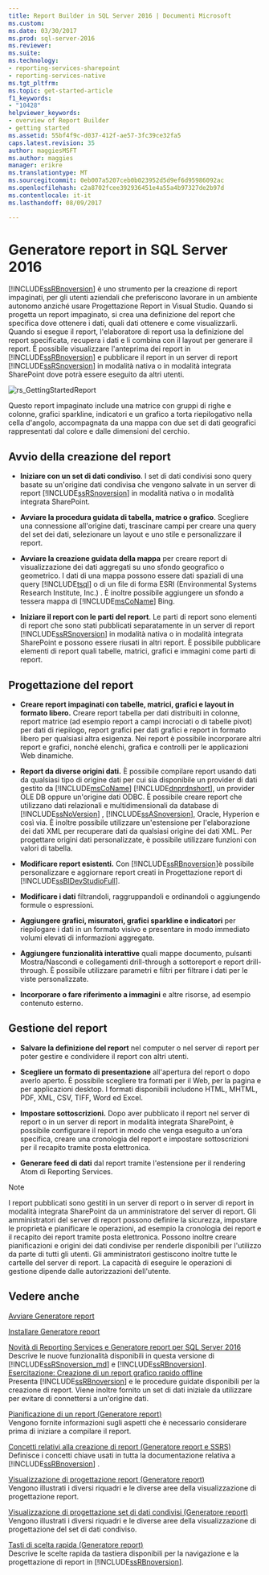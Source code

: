 ```yaml
---
title: Report Builder in SQL Server 2016 | Documenti Microsoft
ms.custom: 
ms.date: 03/30/2017
ms.prod: sql-server-2016
ms.reviewer: 
ms.suite: 
ms.technology:
- reporting-services-sharepoint
- reporting-services-native
ms.tgt_pltfrm: 
ms.topic: get-started-article
f1_keywords:
- "10428"
helpviewer_keywords:
- overview of Report Builder
- getting started
ms.assetid: 55bf4f9c-d037-412f-ae57-3fc39ce32fa5
caps.latest.revision: 35
author: maggiesMSFT
ms.author: maggies
manager: erikre
ms.translationtype: MT
ms.sourcegitcommit: 0eb007a5207ceb0b023952d5d9ef6d95986092ac
ms.openlocfilehash: c2a8702fcee392936451e4a55a4b97327de2b97d
ms.contentlocale: it-it
ms.lasthandoff: 08/09/2017

---
```

# <a name="report-builder-in-sql-server-2016"></a>Generatore report in SQL Server 2016
  [!INCLUDE[ssRBnoversion](../../includes/ssrbnoversion-md.md)] è uno strumento per la creazione di report impaginati, per gli utenti aziendali che preferiscono lavorare in un ambiente autonomo anziché usare Progettazione Report in Visual Studio.  Quando si progetta un report impaginato, si crea una definizione del report che specifica dove ottenere i dati, quali dati ottenere e come visualizzarli. Quando si esegue il report, l'elaboratore di report usa la definizione del report specificata, recupera i dati e li combina con il layout per generare il report. È possibile visualizzare l'anteprima dei report in [!INCLUDE[ssRBnoversion](../../includes/ssrbnoversion-md.md)] e pubblicare il report in un server di report [!INCLUDE[ssRSnoversion](../../includes/ssrsnoversion-md.md)] in modalità nativa o in modalità integrata SharePoint dove potrà essere eseguito da altri utenti.  
  
 ![rs_GettingStartedReport](../../reporting-services/report-builder/media/rs-gettingstartedreport.png "rs_GettingStartedReport")  
  
 Questo report impaginato include una matrice con gruppi di righe e colonne, grafici sparkline, indicatori e un grafico a torta riepilogativo nella cella d'angolo, accompagnata da una mappa con due set di dati geografici rappresentati dal colore e dalle dimensioni del cerchio.  
  
##  <a name="JumpStartReptCreation"></a> Avvio della creazione del report  
  
-   **Iniziare con un set di dati condiviso**. I set di dati condivisi sono query basate su un'origine dati condivisa che vengono salvate in un server di report [!INCLUDE[ssRSnoversion](../../includes/ssrsnoversion-md.md)] in modalità nativa o in modalità integrata SharePoint.  
  
-   **Avviare la procedura guidata di tabella, matrice o grafico**. Scegliere una connessione all'origine dati, trascinare campi per creare una query del set dei dati, selezionare un layout e uno stile e personalizzare il report.  
  
-   **Avviare la creazione guidata della mappa** per creare report di visualizzazione dei dati aggregati su uno sfondo geografico o geometrico. I dati di una mappa possono essere dati spaziali di una query [!INCLUDE[tsql](../../includes/tsql-md.md)] o di un file di forma ESRI (Environmental Systems Research Institute, Inc.) . È inoltre possibile aggiungere un sfondo a tessera mappa di [!INCLUDE[msCoName](../../includes/msconame-md.md)] Bing.  
  
-   **Iniziare il report con le parti del report**. Le parti di report sono elementi di report che sono stati pubblicati separatamente in un server di report [!INCLUDE[ssRSnoversion](../../includes/ssrsnoversion-md.md)] in modalità nativa o in modalità integrata SharePoint e possono essere riusati in altri report. È possibile pubblicare elementi di report quali tabelle, matrici, grafici e immagini come parti di report.  
  
##  <a name="DesignRept"></a> Progettazione del report  
  
-   **Creare report impaginati con tabelle, matrici, grafici e layout in formato libero.** Creare report tabella per dati distribuiti in colonne, report matrice (ad esempio report a campi incrociati o di tabelle pivot) per dati di riepilogo, report grafici per dati grafici e report in formato libero per qualsiasi altra esigenza. Nei report è possibile incorporare altri report e grafici, nonché elenchi, grafica e controlli per le applicazioni Web dinamiche.  
  
-   **Report da diverse origini dati.** È possibile compilare report usando dati da qualsiasi tipo di origine dati per cui sia disponibile un provider di dati gestito da [!INCLUDE[msCoName](../../includes/msconame-md.md)] [!INCLUDE[dnprdnshort](../../includes/dnprdnshort-md.md)], un provider OLE DB oppure un'origine dati ODBC. È possibile creare report che utilizzano dati relazionali e multidimensionali da database di [!INCLUDE[ssNoVersion](../../includes/ssnoversion-md.md)] , [!INCLUDE[ssASnoversion](../../includes/ssasnoversion-md.md)], Oracle, Hyperion e così via. È inoltre possibile utilizzare un'estensione per l'elaborazione dei dati XML per recuperare dati da qualsiasi origine dei dati XML. Per progettare origini dati personalizzate, è possibile utilizzare funzioni con valori di tabella.  
  
-   **Modificare report esistenti.** Con [!INCLUDE[ssRBnoversion](../../includes/ssrbnoversion-md.md)]è possibile personalizzare e aggiornare report creati in Progettazione report di [!INCLUDE[ssBIDevStudioFull](../../includes/ssbidevstudiofull-md.md)].  
  
-   **Modificare i dati** filtrandoli, raggruppandoli e ordinandoli o aggiungendo formule o espressioni.  
  
-   **Aggiungere grafici, misuratori, grafici sparkline e indicatori** per riepilogare i dati in un formato visivo e presentare in modo immediato volumi elevati di informazioni aggregate.  
  
-   **Aggiungere funzionalità interattive** quali mappe documento, pulsanti Mostra/Nascondi e collegamenti drill-through a sottoreport e report drill-through. È possibile utilizzare parametri e filtri per filtrare i dati per le viste personalizzate.  
  
-   **Incorporare o fare riferimento a immagini** e altre risorse, ad esempio contenuto esterno.  
  
##  <a name="ManageRpt"></a> Gestione del report  
  
-   **Salvare la definizione del report** nel computer o nel server di report per poter gestire e condividere il report con altri utenti.  
  
-   **Scegliere un formato di presentazione** all'apertura del report o dopo averlo aperto. È possibile scegliere tra formati per il Web, per la pagina e per applicazioni desktop. I formati disponibili includono HTML, MHTML, PDF, XML, CSV, TIFF, Word ed Excel.  
  
-   **Impostare sottoscrizioni.** Dopo aver pubblicato il report nel server di report o in un server di report in modalità integrata SharePoint, è possibile configurare il report in modo che venga eseguito a un'ora specifica, creare una cronologia del report e impostare sottoscrizioni per il recapito tramite posta elettronica.  
  
-   **Generare feed di dati** dal report tramite l'estensione per il rendering Atom di Reporting Services.  
  
> [!NOTE]  
>  I report pubblicati sono gestiti in un server di report o in server di report in modalità integrata SharePoint da un amministratore del server di report. Gli amministratori del server di report possono definire la sicurezza, impostare le proprietà e pianificare le operazioni, ad esempio la cronologia dei report e il recapito dei report tramite posta elettronica. Possono inoltre creare pianificazioni e origini dei dati condivise per renderle disponibili per l'utilizzo da parte di tutti gli utenti. Gli amministratori gestiscono inoltre tutte le cartelle del server di report. La capacità di eseguire le operazioni di gestione dipende dalle autorizzazioni dell'utente.  
  
## <a name="see-also"></a>Vedere anche  
  [Avviare Generatore report](../../reporting-services/report-builder/start-report-builder.md)  
  
  [Installare Generatore report](../../reporting-services/install-windows/install-report-builder.md)

  [Novità di Reporting Services e Generatore report per SQL Server 2016](~/reporting-services/what-s-new-in-sql-server-reporting-services-ssrs.md)  
  Descrive le nuove funzionalità disponibili in questa versione di [!INCLUDE[ssRSnoversion_md](../../includes/ssrsnoversion-md.md)] e [!INCLUDE[ssRBnoversion](../../includes/ssrbnoversion-md.md)].   
  [Esercitazione: Creazione di un report grafico rapido offline](../../reporting-services/report-builder/tutorial-create-a-quick-chart-report-offline-report-builder.md)  
 Presenta [!INCLUDE[ssRBnoversion](../../includes/ssrbnoversion-md.md)] e le procedure guidate disponibili per la creazione di report. Viene inoltre fornito un set di dati iniziale da utilizzare per evitare di connettersi a un'origine dati.  
  
 [Pianificazione di un report &#40;Generatore report&#41;](../../reporting-services/report-design/planning-a-report-report-builder.md)  
 Vengono fornite informazioni sugli aspetti che è necessario considerare prima di iniziare a compilare il report.  
  
 [Concetti relativi alla creazione di report &#40;Generatore report e SSRS&#41;](../../reporting-services/report-design/report-authoring-concepts-report-builder-and-ssrs.md)  
 Definisce i concetti chiave usati in tutta la documentazione relativa a [!INCLUDE[ssRBnoversion](../../includes/ssrbnoversion-md.md)] .  
  
 [Visualizzazione di progettazione report &#40;Generatore report&#41;](../../reporting-services/report-builder/report-design-view-report-builder.md)  
 Vengono illustrati i diversi riquadri e le diverse aree della visualizzazione di progettazione report.  
  
 [Visualizzazione di progettazione set di dati condivisi &#40;Generatore report&#41;](../../reporting-services/report-builder/shared-dataset-design-view-report-builder.md)  
 Vengono illustrati i diversi riquadri e le diverse aree della visualizzazione di progettazione del set di dati condiviso.  
  
 [Tasti di scelta rapida &#40;Generatore report&#41;](../../reporting-services/report-builder/keyboard-shortcuts-report-builder.md)  
 Descrive le scelte rapida da tastiera disponibili per la navigazione e la progettazione di report in [!INCLUDE[ssRBnoversion](../../includes/ssrbnoversion-md.md)].  
  


